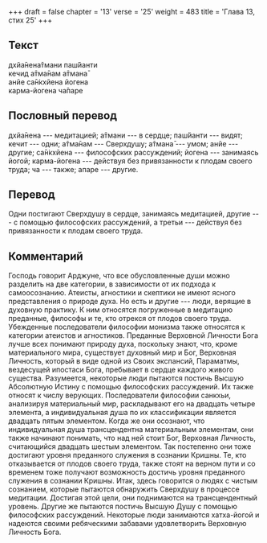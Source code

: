 +++
draft = false
chapter = '13'
verse = '25'
weight = 483
title = 'Глава 13, стих 25'
+++
## Текст

дхйа̄нена̄тмани паш́йанти  
кечид а̄тма̄нам а̄тмана̄  
анйе са̄н̇кхйена йогена  
карма-йогена ча̄паре

## Пословный перевод

дхйа̄нена --- медитацией; а̄тмани --- в сердце; паш́йанти --- видят; кечит
--- одни; а̄тма̄нам --- Сверхдушу; а̄тмана̄ --- умом; анйе --- другие;
са̄н̇кхйена --- философских рассуждений; йогена --- занимаясь йогой;
карма-йогена --- действуя без привязанности к плодам своего труда; ча
--- также; апаре --- другие.

## Перевод

Одни постигают Сверхдушу в сердце, занимаясь медитацией, другие --- с
помощью философских рассуждений, а третьи --- действуя без привязанности
к плодам своего труда.

## Комментарий

Господь говорит Арджуне, что все обусловленные души можно разделить на
две категории, в зависимости от их подхода к самоосознанию. Атеисты,
агностики и скептики не имеют ясного представления о природе духа. Но
есть и другие --- люди, верящие в духовную практику. К ним относятся
погруженные в медитацию преданные, философы и те, кто отрекся от плодов
своего труда. Убежденные последователи философии монизма также относятся
к категории атеистов и агностиков. Преданные Верховной Личности Бога
лучше всех понимают природу духа, поскольку знают, что, кроме
материального мира, существует духовный мир и Бог, Верховная Личность,
который в виде одной из Своих экспансий, Параматмы, вездесущей ипостаси
Бога, пребывает в сердце каждого живого существа. Разумеется, некоторые
люди пытаются постичь Высшую Абсолютную Истину с помощью философских
рассуждений. Их также относят к числу верующих. Последователи философии
санкхьи, анализируя материальный мир, раскладывают его на двадцать
четыре элемента, а индивидуальная душа по их классификации является
двадцать пятым элементом. Когда же они осознают, что индивидуальная душа
трансцендентна материальным элементам, они также начинают понимать, что
над ней стоит Бог, Верховная Личность, считающийся двадцать шестым
элементом. Так постепенно они тоже достигают уровня преданного служения
в сознании Кришны. Те, кто отказывается от плодов своего труда, также
стоят на верном пути и со временем тоже получают возможность достичь
уровня преданного служения в сознании Кришны. Итак, здесь говорится о
людях с чистым сознанием, которые пытаются обнаружить Сверхдушу в
процессе медитации. Достигая этой цели, они поднимаются на
трансцендентный уровень. Другие же пытаются постичь Высшую Душу с
помощью философских рассуждений. Некоторые люди занимаются хатха-йогой и
надеются своими ребяческими забавами удовлетворить Верховную Личность
Бога.
